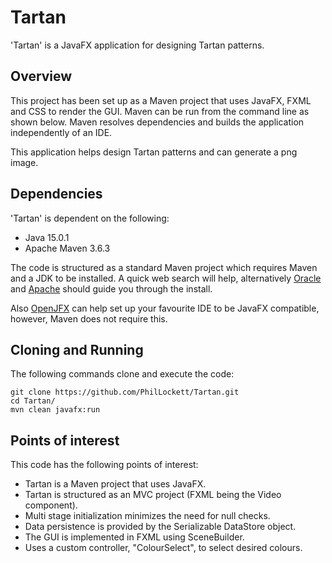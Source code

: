 # Tartan

'Tartan' is a JavaFX application for designing Tartan patterns.

## Overview
This project has been set up as a Maven project that uses JavaFX, FXML and 
CSS to render the GUI. Maven can be run from the command line as shown below.
Maven resolves dependencies and builds the application independently of an IDE.

This application helps design Tartan patterns and can generate a png image.

## Dependencies
'Tartan' is dependent on the following:

  * Java 15.0.1
  * Apache Maven 3.6.3

The code is structured as a standard Maven project which requires Maven and a 
JDK to be installed. A quick web search will help, alternatively
[Oracle](https://www.java.com/en/download/) and 
[Apache](https://maven.apache.org/install.html) should guide you through the
install.

Also [OpenJFX](https://openjfx.io/openjfx-docs/) can help set up your 
favourite IDE to be JavaFX compatible, however, Maven does not require this.

## Cloning and Running
The following commands clone and execute the code:

	git clone https://github.com/PhilLockett/Tartan.git
	cd Tartan/
	mvn clean javafx:run

## Points of interest
This code has the following points of interest:

  * Tartan is a Maven project that uses JavaFX.
  * Tartan is structured as an MVC project (FXML being the Video component).
  * Multi stage initialization minimizes the need for null checks. 
  * Data persistence is provided by the Serializable DataStore object.
  * The GUI is implemented in FXML using SceneBuilder.
  * Uses a custom controller, "ColourSelect", to select desired colours.
